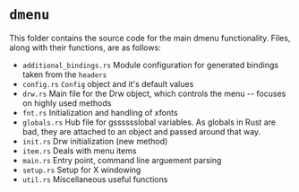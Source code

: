 # `dmenu`

This folder contains the source code for the main dmenu functionality.
Files, along with their functions, are as follows:

- `additional_bindings.rs`
  Module configuration for generated bindings taken from the `headers`
- `config.rs`
  `Config` object and it's default values
- `drw.rs`
  Main file for the Drw object, which controls the menu -- focuses on
  highly used methods
- `fnt.rs`
  Initialization and handling of xfonts
- `globals.rs`
  Hub file for gsssssslobal variables. As globals in Rust are bad, they are
  attached to an object and passed around that way.
- `init.rs`
  Drw initialization (new method)
- `item.rs`
  Deals with menu items
- `main.rs`
  Entry point, command line arguement parsing
- `setup.rs`
  Setup for X windowing
- `util.rs`
  Miscellaneous useful functions
